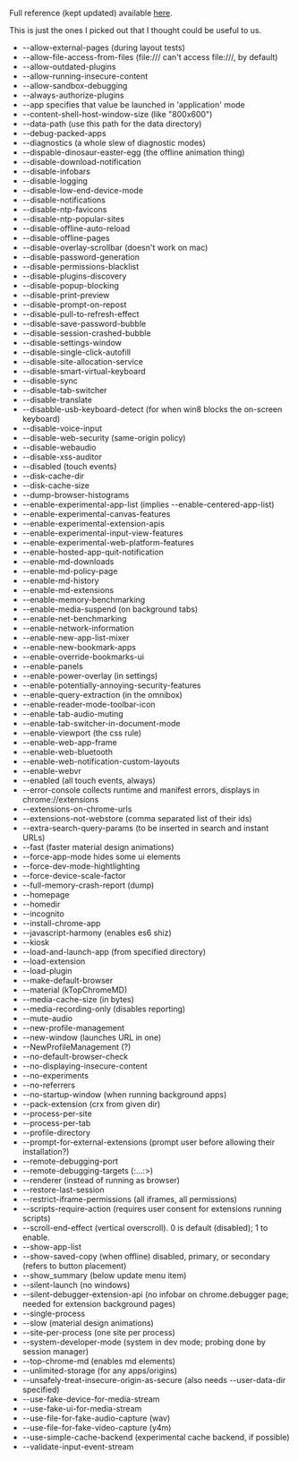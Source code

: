 Full reference (kept updated) available [here](http://peter.sh/experiments/chromium-command-line-switches/).

This is just the ones I picked out that I thought could be useful to us.

* --allow-external-pages (during layout tests)
* --allow-file-access-from-files (file:/// can't access file:///, by default)
* --allow-outdated-plugins
* --allow-running-insecure-content
* --allow-sandbox-debugging
* --always-authorize-plugins
* --app specifies that value be launched in 'application' mode
* --content-shell-host-window-size (like "800x600")
* --data-path (use this path for the data directory)
* --debug-packed-apps
* --diagnostics (a whole slew of diagnostic modes)
* --dispable-dinosaur-easter-egg (the offline animation thing)
* --disable-download-notification
* --disable-infobars
* --disable-logging
* --disable-low-end-device-mode
* --disable-notifications
* --disable-ntp-favicons
* --disable-ntp-popular-sites
* --disable-offline-auto-reload
* --disable-offline-pages
* --disable-overlay-scrollbar (doesn't work on mac)
* --disable-password-generation
* --disable-permissions-blacklist
* --disable-plugins-discovery
* --disable-popup-blocking
* --disable-print-preview
* --disable-prompt-on-repost
* --disable-pull-to-refresh-effect
* --disable-save-password-bubble
* --disable-session-crashed-bubble
* --disable-settings-window
* --disable-single-click-autofill
* --disable-site-allocation-service
* --disable-smart-virtual-keyboard
* --disable-sync
* --disable-tab-switcher
* --disable-translate
* --disabble-usb-keyboard-detect (for when win8 blocks the on-screen keyboard)
* --disable-voice-input
* --disable-web-security (same-origin policy)
* --disable-webaudio
* --disable-xss-auditor
* --disabled (touch events)
* --disk-cache-dir
* --disk-cache-size
* --dump-browser-histograms
* --enable-experimental-app-list (implies --enable-centered-app-list)
* --enable-experimental-canvas-features
* --enable-experimental-extension-apis
* --enable-experimental-input-view-features
* --enable-experimental-web-platform-features
* --enable-hosted-app-quit-notification
* --enable-md-downloads
* --enable-md-policy-page
* --enable-md-history
* --enable-md-extensions
* --enable-memory-benchmarking
* --enable-media-suspend (on background tabs)
* --enable-net-benchmarking
* --enable-network-information
* --enable-new-app-list-mixer
* --enable-new-bookmark-apps
* --enable-override-bookmarks-ui
* --enable-panels
* --enable-power-overlay (in settings)
* --enable-potentially-annoying-security-features
* --enable-query-extraction (in the omnibox)
* --enable-reader-mode-toolbar-icon
* --enable-tab-audio-muting
* --enable-tab-switcher-in-document-mode
* --enable-viewport (the css rule)
* --enable-web-app-frame
* --enable-web-bluetooth
* --enable-web-notification-custom-layouts
* --enable-webvr
* --enabled (all touch events, always)
* --error-console collects runtime and manifest errors, displays in chrome://extensions
* --extensions-on-chrome-urls
* --extensions-not-webstore (comma separated list of their ids)
* --extra-search-query-params (to be inserted in search and instant URLs)
* --fast (faster material design animations)
* --force-app-mode hides some ui elements
* --force-dev-mode-hightlighting
* --force-device-scale-factor
* --full-memory-crash-report (dump)
* --homepage
* --homedir
* --incognito
* --install-chrome-app
* --javascript-harmony (enables es6 shiz)
* --kiosk
* --load-and-launch-app (from specified directory)
* --load-extension
* --load-plugin
* --make-default-browser
* --material (kTopChromeMD)
* --media-cache-size (in bytes)
* --media-recording-only (disables reporting)
* --mute-audio
* --new-profile-management
* --new-window (launches URL in one)
* --NewProfileManagement (?)
* --no-default-browser-check
* --no-displaying-insecure-content
* --no-experiments
* --no-referrers
* --no-startup-window (when running background apps)
* --pack-extension (crx from given dir)
* --process-per-site
* --process-per-tab
* --profile-directory
* --prompt-for-external-extensions (prompt user before allowing their installation?)
* --remote-debugging-port
* --remote-debugging-targets (<host>:<port>...<host>:<port>>)
* --renderer (instead of running as browser)
* --restore-last-session
* --restrict-iframe-permissions (all iframes, all permissions)
* --scripts-require-action (requires user consent for extensions running scripts)
* --scroll-end-effect (vertical overscroll). 0 is default (disabled); 1 to enable.
* --show-app-list
* --show-saved-copy (when offline) disabled, primary, or secondary (refers to button placement)
* --show_summary (below update menu item)
* --silent-launch (no windows)
* --silent-debugger-extension-api (no infobar on chrome.debugger page; needed for extension background pages)
* --single-process
* --slow (material design animations)
* --site-per-process (one site per process)
* --system-developer-mode (system in dev mode; probing done by session manager)
* --top-chrome-md (enables md elements)
* --unlimited-storage (for any apps/origins)
* --unsafely-treat-insecure-origin-as-secure (also needs --user-data-dir specified)
* --use-fake-device-for-media-stream
* --use-fake-ui-for-media-stream
* --use-file-for-fake-audio-capture (wav)
* --use-file-for-fake-video-capture (y4m)
* --use-simple-cache-backend (experimental cache backend, if possible)
* --validate-input-event-stream

